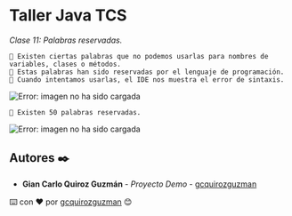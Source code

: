 # Taller Java TCS

_Clase 11: Palabras reservadas._

```
📢 Existen ciertas palabras que no podemos usarlas para nombres de variables, clases o métodos.
📢 Estas palabras han sido reservadas por el lenguaje de programación.
📢 Cuando intentamos usarlas, el IDE nos muestra el error de sintaxis.
```

![Error: imagen no ha sido cargada](https://github.com/gcquirozguzman/java-tcs-202001/blob/Clase-11/imagenes/pagina_11_3.png)

```
📢 Existen 50 palabras reservadas.
```

![Error: imagen no ha sido cargada](https://github.com/gcquirozguzman/java-tcs-202001/blob/Clase-11/imagenes/pagina_11_2.png)

## Autores ✒️

* **Gian Carlo Quiroz Guzmán** - *Proyecto Demo* - [gcquirozguzman](https://github.com/gcquirozguzman)



⌨️ con ❤️ por [gcquirozguzman](https://github.com/gcquirozguzman) 😊
